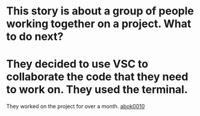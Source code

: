  # This story is about a group of people working together on a project. What to do next?


 # They decided to use VSC to collaborate the code that they need to work on. They used the terminal.

 They worked on the project for over a month.
[abok0010](abok0010.md)